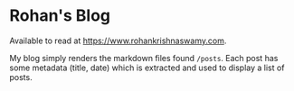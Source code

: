 # Rohan's Blog

Available to read at https://www.rohankrishnaswamy.com.

My blog simply renders the markdown files found `/posts`. Each post has some metadata (title, date) which is extracted and used to display a list of posts.
